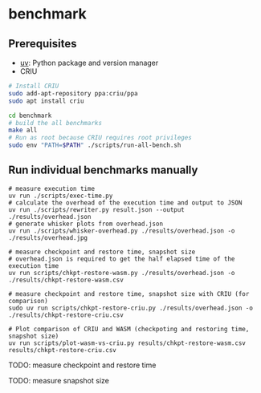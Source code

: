 # benchmark

## Prerequisites

- [uv](https://github.com/astral-sh/uv): Python package and version manager
- CRIU

```bash
# Install CRIU
sudo add-apt-repository ppa:criu/ppa
sudo apt install criu

cd benchmark
# build the all benchmarks
make all
# Run as root because CRIU requires root privileges
sudo env "PATH=$PATH" ./scripts/run-all-bench.sh
```


## Run individual benchmarks manually

```
# measure execution time
uv run ./scripts/exec-time.py
# calculate the overhead of the execution time and output to JSON
uv run ./scripts/rewriter.py result.json --output ./results/overhead.json
# generate whisker plots from overhead.json
uv run ./scripts/whisker-overhead.py ./results/overhead.json -o ./results/overhead.jpg

# measure checkpoint and restore time, snapshot size
# overhead.json is required to get the half elapsed time of the execution time
uv run scripts/chkpt-restore-wasm.py ./results/overhead.json -o ./results/chkpt-restore-wasm.csv

# measure checkpoint and restore time, snapshot size with CRIU (for comparison)
sudo uv run scripts/chkpt-restore-criu.py ./results/overhead.json -o ./results/chkpt-restore-criu.csv

# Plot comparison of CRIU and WASM (checkpoting and restoring time, snapshot size)
uv run scripts/plot-wasm-vs-criu.py results/chkpt-restore-wasm.csv results/chkpt-restore-criu.csv
```

TODO: measure checkpoint and restore time

TODO: measure snapshot size

